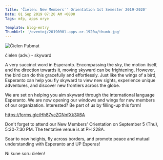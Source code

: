 ```yaml
---
Title: 'Ĉielen: New Members'' Orientation 1st Semester 2019-2020'
Date: 01 Sep 2019 07:20 AM +0800
Tags: mfp, apps orye

Template: blog-entry
ThumbUrl: '/eventoj/20190901-apps-or-1920a/thumb.jpg'
---
```


![Ĉielen Pubmat](%base_url%/assets/eventoj/20190901-apps-or-1920a/thumb.jpg)

ĉielen (adv.) - skyward

A very succinct word in Esperanto. Encompassing the sky, the motion itself, and the direction towards it, moving skyward can be frightening. However, the bird can do this gracefully and effortlessly. Just like the wings of a bird, Esperanto can help you fly skyward to view new sights, experience unique adventures, and discover new frontiers across the globe.

We are set on helping you aim skyward through the international language Esperanto. We are now opening our windows and wings for new members of our organization. Interested? Be part of us by filling-up this form!

https://forms.gle/Hh87vcZGNnfXk3X6A

Don't forget to attend our New Members' Orientation on September 5 (Thu), 5:30-7:30 PM. The tentative venue is at PH 228A.

Soar to new heights, fly across borders, and promote peace and mutual understanding with Esperanto and UP Esperas!

Ni kune soru ĉielen!
